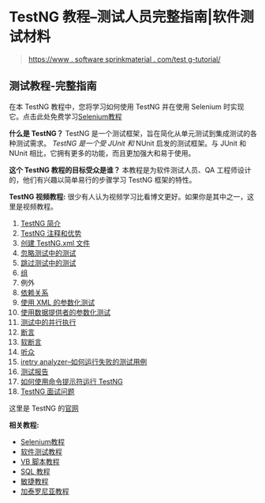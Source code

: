# TestNG 教程–测试人员完整指南|软件测试材料

> [https://www . software sprinkmaterial . com/test g-tutorial/](https://www.softwaretestingmaterial.com/testng-tutorial/)

## 测试教程-完整指南

在本 TestNG 教程中，您将学习如何使用 TestNG 并在使用 Selenium 时实现它。点击此处免费学习[Selenium教程](https://www.softwaretestingmaterial.com/selenium-tutorial/)

**什么是 TestNG？**
TestNG 是一个测试框架，旨在简化从单元测试到集成测试的各种测试需求。 *TestNG 是一个受 JUnit 和* NUnit 启发的测试框架。与 JUnit 和 NUnit 相比，它拥有更多的功能，而且更加强大和易于使用。

**这个 TestNG 教程的目标受众是谁？**
本教程是为软件测试人员、QA 工程师设计的，他们有兴趣以简单易行的步骤学习 TestNG 框架的特性。

**TestNG 视频教程:** 很少有人认为视频学习比看博文更好。如果你是其中之一，这里是视频教程。

1.  [TestNG 简介](https://www.softwaretestingmaterial.com/testng-introduction/)
2.  [TestNG 注释和优势](https://www.softwaretestingmaterial.com/testng-annotations/)
3.  [创建 TestNG.xml 文件](https://www.softwaretestingmaterial.com/create-testng-xml-file)
4.  [忽略测试中的测试](https://www.softwaretestingmaterial.com/how-to-ignore-testng-test/)
5.  [跳过测试中的测试](https://www.softwaretestingmaterial.com/how-to-skip-testng-test/)
6.  [组](https://www.softwaretestingmaterial.com/testng-groups/)
7.  例外
8.  [依赖关系](https://www.softwaretestingmaterial.com/testng-dependencies/)
9.  [使用 XML 的参数化测试](https://www.softwaretestingmaterial.com/testng-parameterization-using-xml/)
10.  [使用数据提供者的参数化测试](https://www.softwaretestingmaterial.com/testng-parameterization-using-dataproviders/)
11.  [测试中的并行执行](https://www.softwaretestingmaterial.com/parallel-test-execution-testng/)
12.  [断言](https://www.softwaretestingmaterial.com/testng-asserts/)
13.  [软断言](https://www.softwaretestingmaterial.com/soft-assert/)
14.  [听众](https://www.softwaretestingmaterial.com/testng-listeners/)
15.  [iretry analyzer–如何运行失败的测试用例](https://www.softwaretestingmaterial.com/run-failed-test-cases-using-testng/)
16.  [测试报告](https://www.softwaretestingmaterial.com/testng-reports/)
17.  [如何使用命令提示符运行 TestNG](https://www.softwaretestingmaterial.com/run-testng-using-command-prompt/)
18.  [TestNG 面试问题](https://www.softwaretestingmaterial.com/testng-interview-questions/)

这里是 TestNG 的[官网](http://testng.org/)

**相关教程:**

*   [Selenium教程](https://www.softwaretestingmaterial.com/category/selenium/)
*   [软件测试教程](https://www.softwaretestingmaterial.com/manual-testing-tutorial/)
*   [VB 脚本教程](https://www.softwaretestingmaterial.com/vbscript-for-automation-qtp-uft-testing/)
*   [SQL 教程](https://www.softwaretestingmaterial.com/sql-tutorial-complete/)
*   [敏捷教程](https://www.softwaretestingmaterial.com/agile-scrum-methodology/)
*   [加泰罗尼亚教程](https://www.softwaretestingmaterial.com/katalon-studio-tutorial/)